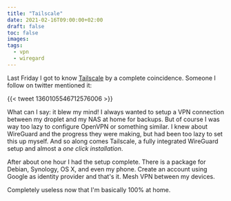 ```yaml
---
title: "Tailscale"
date: 2021-02-16T09:00:00+02:00
draft: false
toc: false
images:
tags: 
  - vpn
  - wiregard
---
```


Last Friday I got to know [Tailscale][0] by a complete coincidence. Someone I
follow on twitter mentioned it:

{{< tweet 1360105546712576006 >}}

What can I say: it blew my mind! I always wanted to setup a VPN connection
between my droplet and my NAS at home for backups. But of course I was way too
lazy to configure OpenVPN or something similar. I knew about WireGuard and the
progress they were making, but had been too lazy to set this up myself. And so
along comes Tailscale, a fully integrated WireGuard setup and almost a *one
click installation*.

After about one hour I had the setup complete. There is a package for Debian,
Synology, OS X, and even my phone. Create an account using Google as identity
provider and that's it. Mesh VPN between my devices.

Completely useless now that I'm basically 100% at home.

[0]: https://tailscale.com
